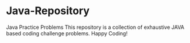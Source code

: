# Java-Repository
Java Practice Problems
  This repository is a collection of exhaustive JAVA based coding challenge problems.
  Happy Coding!
